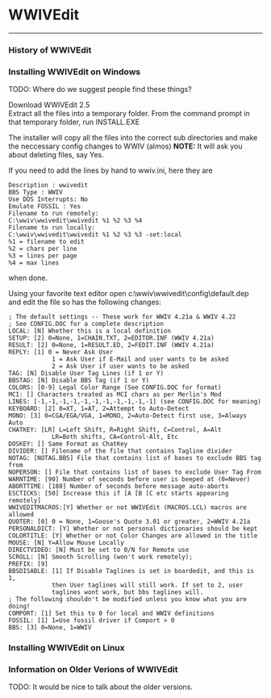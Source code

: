 # WWIVEdit
***

### History of WWIVEdit



### Installing WWIVEdit on Windows

TODO: Where do we suggest people find these things?

Download WWIVEdit 2.5  
Extract all the files into a temporary folder.
From the command prompt in that temporary folder, run INSTALL.EXE

The installer will copy all the files into the correct sub directories
and make the neccessary config changes to WWIV (almos) **NOTE:** It will 
ask you about deleting files, say Yes.

If you need to add the lines by hand to wwiv.ini, here they are

    Description : wwivedit 
    BBS Type : WWIV 
    Use DOS Interrupts: No 
    Emulate FOSSIL : Yes 
    Filename to run remotely: 
    C:\wwiv\wwivedit\wwivedit %1 %2 %3 %4 
    Filename to run locally: 
    C:\wwiv\wwivedit\wwivedit %1 %2 %3 %3 -set:local 
    %1 = filename to edit 
    %2 = chars per line 
    %3 = lines per page 
    %4 = max lines 

<ESC> when done.

Using your favorite text editor open c:\wwiv\wwivedit\config\default.dep and 
edit the file so has the following changes:

    ; The default settings -- These work for WWIV 4.21a & WWIV 4.22
    ; See CONFIG.DOC for a complete description
    LOCAL: [N] Whether this is a local definition
    SETUP: [2] 0=None, 1=CHAIN.TXT, 2=EDITOR.INF (WWIV 4.21a)
    RESULT: [2] 0=None, 1=RESULT.ED, 2=FEDIT.INF (WWIV 4.21a)
    REPLY: [1] 0 = Never Ask User
                1 = Ask User if E-Mail and user wants to be asked
                2 = Ask User if user wants to be asked
    TAG: [N] Disable User Tag Lines (if 1 or Y)
    BBSTAG: [N] Disable BBS Tag (if 1 or Y)
    COLORS: [0-9] Legal Color Range (See CONFIG.DOC for format)
    MCI: [] Characters treated as MCI chars as per Merlin's Mod
    LINES: [-1,-1,-1,-1,-1,-1,-1,-1,-1,-1,-1] (see CONFIG.DOC for meaning)
    KEYBOARD: [2] 0=XT, 1=AT, 2=Attempt to Auto-Detect
    MONO: [3] 0=CGA/EGA/VGA, 1=MONO, 2=Auto-Detect first use, 3=Always Auto
    CHATKEY: [LR] L=Left Shift, R=Right Shift, C=Control, A=Alt
                LR=Both shifts, CA=Control-Alt, Etc
    DOSKEY: [] Same Format as ChatKey
    DIVIDER: [] Filename of the file that contains Tagline divider
    NOTAG: [NOTAG.BBS] File that contains list of bases to exclude BBS tag from
    NOPERSON: [] File that contains list of bases to exclude User Tag From
    WARNTIME: [90] Number of seconds before user is beeped at (0=Never)
    ABORTTIME: [180] Number of seconds before message auto-aborts
    ESCTICKS: [50] Increase this if [A [B [C etc starts appearing remotely]
    WWIVEDITMACROS:[Y] Whether or not WWIVEdit (MACROS.LCL) macros are allowed
    QUOTER: [0] 0 = None, 1=Goose's Quote 3.01 or greater, 2=WWIV 4.21a
    PERSONALDICT: [Y] Whether or not personal dictionaries should be kept
    COLORTITLE: [Y] Whether or not Color Changes are allowed in the title
    MOUSE: [N] Y=Allow Mouse Locally
    DIRECTVIDEO: [N] Must be set to 0/N for Remote use
    SCROLL: [N] Smooth Scrolling (won't work remotely);
    PREFIX: [9]
    BBSDISABLE: [1] If Disable Taglines is set in boardedit, and this is 1,
                then User taglines will still work. If set to 2, user
                taglines wont work, but bbs taglines will.
    ; The following shouldn't be modified unless you know what you are doing!
    COMPORT: [1] Set this to 0 for local and WWIV definitions
    FOSSIL: [1] 1=Use fossil driver if Comport > 0
    BBS: [3] 0=None, 1=WWIV

### Installing WWIVEdit on Linux

### Information on Older Verions of WWIVEdit

TODO: It would be nice to talk about the older versions.

